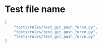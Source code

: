 # Test file name

```json
[
    "tests/rules/test_git_push_force.py",
    "tests/rules/test_git_push_force.py",
    "tests/rules/test_git_push_force.py"
]
```
